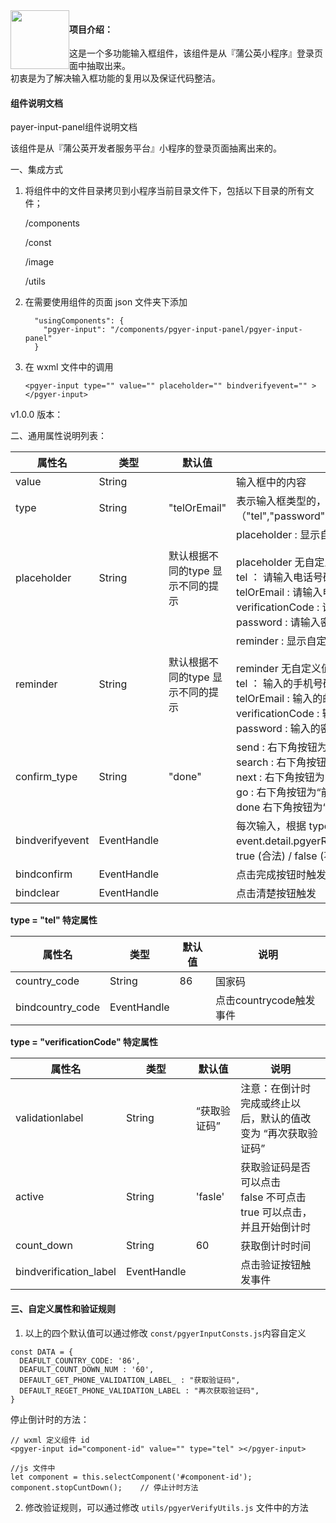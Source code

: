 <img src="https://img.shields.io/badge/release-v1.0.1-green.svg" style="float:left;width:94px;height20px">

#### 项目介绍：

这是一个多功能输入框组件，该组件是从『蒲公英小程序』登录页面中抽取出来。<br>
初衷是为了解决输入框功能的复用以及保证代码整洁。

#### 组件说明文档
payer-input-panel组件说明文档

该组件是从『蒲公英开发者服务平台』小程序的登录页面抽离出来的。

一、集成方式

1. 将组件中的文件目录拷贝到小程序当前目录文件下，包括以下目录的所有文件；

   /components

   /const

   /image

   /utils

2. 在需要使用组件的页面 json 文件夹下添加

   ```
     "usingComponents": {
       "pgyer-input": "/components/pgyer-input-panel/pgyer-input-panel"
     }
   ```

3. 在 wxml 文件中的调用

   ```
   <pgyer-input type="" value="" placeholder="" bindverifyevent="" ></pgyer-input>
   ```

 v1.0.0 版本：

二、通用属性说明列表：

| 属性名             | 类型          | 默认值                 | 说明                                       |
| --------------- | ----------- | ------------------- | ---------------------------------------- |
| value           | String      |                     | 输入框中的内容                                  |
| type            | String      | "telOrEmail"        | 表示输入框类型的，目前有四个类型（"tel","password","verificationCode",telOrEmail） |
| placeholder     | String      | 默认根据不同的type 显示不同的提示 | placeholder : 显示自定义值<br><br>placeholder 无自定义值通过类型分别显示默认值<br>tel ： 请输入电话号码 <br>telOrEmail : 请输入电话号码或者邮箱<br>verificationCode : 请输入验证码<br>password : 请输入密码 |
| reminder        | String      | 默认根据不同的type 显示不同的提示 | reminder : 显示自定义值<br><br>reminder 无自定义值通过类型分别显示默认值<br>tel ： 输入的手机号码有误 <br>telOrEmail : 输入的邮箱或者手机号码有误<br>verificationCode : 输入的验证码有误<br>password : 输入的密码有误 |
| confirm_type    | String      | "done"              | send : 右下角按钮为“发送”<br> search : 右下角按钮为“搜索”<br>next : 右下角按钮为“下一个”<br>go : 右下角按钮为“前往”<br>done  右下角按钮为“完成” |
| bindverifyevent | EventHandle |                     | 每次输入，根据 type 类型返回验证结果触发<br>event.detail.pgyerResult = "true"/"false" ： 返回 true (合法) / false (不合法) |
| bindconfirm     | EventHandle |                     | 点击完成按钮时触发，event.detail = {value: value}  |
| bindclear       | EventHandle |                     | 点击清楚按钮触发                                 |

**type = "tel" 特定属性**

| 属性名              | 类型          | 默认值  | 说明                |
| ---------------- | ----------- | ---- | ----------------- |
| country_code     | String      | 86   | 国家码               |
| bindcountry_code | EventHandle |      | 点击countrycode触发事件 |

**type = "verificationCode" 特定属性**

| 属性名                    | 类型          | 默认值     | 说明                                       |
| ---------------------- | ----------- | ------- | ---------------------------------------- |
| validationlabel        | String      | “获取验证码” | 注意：在倒计时完成或终止以后，默认的值改变为 “再次获取验证码”         |
| active                 | String      | 'fasle' | 获取验证码是否可以点击<br>false 不可点击<br>true 可以点击，并且开始倒计时 |
| count_down             | String      | 60      | 获取倒计时时间                                  |
| bindverification_label | EventHandle |         | 点击验证按钮触发事件                               |

#### 三、自定义属性和验证规则

1. 以上的四个默认值可以通过修改 `const/pgyerInputConsts.js`内容自定义

```
const DATA = {
  DEAFULT_COUNTRY_CODE: '86',
  DEAFULT_COUNT_DOWN_NUM : '60',
  DEFAULT_GET_PHONE_VALIDATION_LABEL_ : "获取验证码",
  DEFAULT_REGET_PHONE_VALIDATION_LABEL : "再次获取验证码",
}
```

停止倒计时的方法：

```
// wxml 定义组件 id
<pgyer-input id="component-id" value="" type="tel" ></pgyer-input>

//js 文件中
let component = this.selectComponent('#component-id');
component.stopCuntDown();    // 停止计时方法

```

2. 修改验证规则，可以通过修改 `utils/pgyerVerifyUtils.js` 文件中的方法
